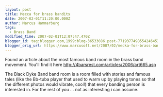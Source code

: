 ```yaml
---
layout: post
title: Mecca for brass bandits
date: 2007-02-01T11:20:00.000Z
author: Marcus Hammarberg
tags:
  - Brass Band
modified_time: 2007-02-01T12:07:47.470Z
blogger_id: tag:blogger.com,1999:blog-36533086.post-7719377498554246453
blogger_orig_url: https://www.marcusoft.net/2007/02/mecka-for-brass-bandits.html
---
```


Found an article about the most famous band room in the brass band movement. You'll find it here <http://4barsrest.com/articles/2006/art665.asp>

The Black Dyke Band band room is a room filled with stories and famous tales (like the Bb-tuba player that used to warm up by playing tones so that the different photos would vibrate, cool!) that every banding person is interested in. For the rest of you ... not as interesting i can assume.

